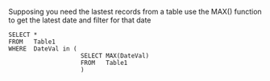 Supposing you need the lastest records from a table use the MAX() function to get the latest date and filter for that date 

```
SELECT * 
FROM   Table1
WHERE  DateVal in (
                    SELECT MAX(DateVal) 
                    FROM   Table1 
                    )
```


